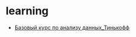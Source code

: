 # learning

- [Базовый курс по анализу данных_Тинькофф](https://github.com/Art9050/learning/tree/main/Basic%20course%20in%20data%20analysis%20(2023)_Tink)
